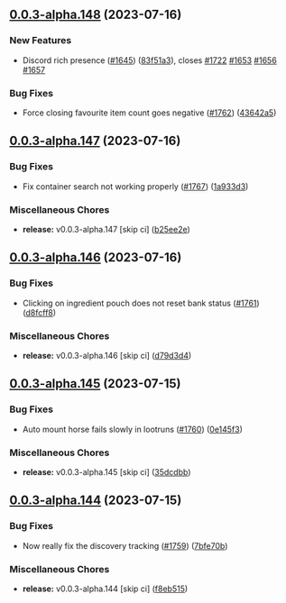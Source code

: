 ## [0.0.3-alpha.148](https://github.com/Wynntils/Artemis/compare/v0.0.3-alpha.147...v0.0.3-alpha.148) (2023-07-16)


### New Features

* Discord rich presence ([#1645](https://github.com/Wynntils/Artemis/issues/1645)) ([83f51a3](https://github.com/Wynntils/Artemis/commit/83f51a39644d0fc392f8d8bd02a3789401dd55df)), closes [#1722](https://github.com/Wynntils/Artemis/issues/1722) [#1653](https://github.com/Wynntils/Artemis/issues/1653) [#1656](https://github.com/Wynntils/Artemis/issues/1656) [#1657](https://github.com/Wynntils/Artemis/issues/1657)


### Bug Fixes

* Force closing favourite item count goes negative ([#1762](https://github.com/Wynntils/Artemis/issues/1762)) ([43642a5](https://github.com/Wynntils/Artemis/commit/43642a580d19f12dcf2d8299e134e901d20c095e))

## [0.0.3-alpha.147](https://github.com/Wynntils/Artemis/compare/v0.0.3-alpha.146...v0.0.3-alpha.147) (2023-07-16)


### Bug Fixes

* Fix container search not working properly ([#1767](https://github.com/Wynntils/Artemis/issues/1767)) ([1a933d3](https://github.com/Wynntils/Artemis/commit/1a933d30342d162b243671981267335bfe7f7586))


### Miscellaneous Chores

* **release:** v0.0.3-alpha.147 [skip ci] ([b25ee2e](https://github.com/Wynntils/Artemis/commit/b25ee2e9cf46dde30c27bd78978ab6bfdbeeb8d7))

## [0.0.3-alpha.146](https://github.com/Wynntils/Artemis/compare/v0.0.3-alpha.145...v0.0.3-alpha.146) (2023-07-16)


### Bug Fixes

* Clicking on ingredient pouch does not reset bank status ([#1761](https://github.com/Wynntils/Artemis/issues/1761)) ([d8fcff8](https://github.com/Wynntils/Artemis/commit/d8fcff89bad849a27229d8fca06c28b168b09ca9))


### Miscellaneous Chores

* **release:** v0.0.3-alpha.146 [skip ci] ([d79d3d4](https://github.com/Wynntils/Artemis/commit/d79d3d4666f80826e83b49c150872f3a727ef723))

## [0.0.3-alpha.145](https://github.com/Wynntils/Artemis/compare/v0.0.3-alpha.144...v0.0.3-alpha.145) (2023-07-15)


### Bug Fixes

* Auto mount horse fails slowly in lootruns ([#1760](https://github.com/Wynntils/Artemis/issues/1760)) ([0e145f3](https://github.com/Wynntils/Artemis/commit/0e145f3ee1e6f0d0121a23136b80b4943d0d4bd4))


### Miscellaneous Chores

* **release:** v0.0.3-alpha.145 [skip ci] ([35dcdbb](https://github.com/Wynntils/Artemis/commit/35dcdbbdc4bdcd55968c6c09afc3f2e2e61a3b13))

## [0.0.3-alpha.144](https://github.com/Wynntils/Artemis/compare/v0.0.3-alpha.143...v0.0.3-alpha.144) (2023-07-15)


### Bug Fixes

* Now really fix the discovery tracking ([#1759](https://github.com/Wynntils/Artemis/issues/1759)) ([7bfe70b](https://github.com/Wynntils/Artemis/commit/7bfe70b67a320a443eaaa40ed729d2fe519fc01d))


### Miscellaneous Chores

* **release:** v0.0.3-alpha.144 [skip ci] ([f8eb515](https://github.com/Wynntils/Artemis/commit/f8eb515d1d1fbaf567096ab6348f52817122102e))


